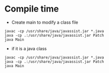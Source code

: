 # Compile time

* Create main to modify a class file

```
javac -cp /usr/share/java/javassist.jar *.java
java -cp .:/usr/share/java/javassist.jar Patch
java Main
```

* if it is a java class
```
javac -cp /usr/share/java/javassist.jar *.java
java -cp .:/usr/share/java/javassist.jar Patch
java Main
```
# 